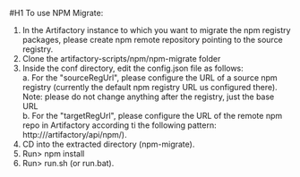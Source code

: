 #H1 To use NPM Migrate:
1. In the Artifactory instance to which you want to migrate the npm registry packages, please create npm remote repository pointing to the source registry.  
2. Clone the artifactory-scripts/npm/npm-migrate folder  
3. Inside the conf directory, edit the config.json file as follows:  
   a. For the "sourceRegUrl", please configure the URL of a source npm registry (currently the default npm registry URL us configured there).  Note: please do not change anything after the registry, just the base URL  
   b. For the "targetRegUrl", please configure the URL of the remote npm repo in Artifactory according ti the following pattern: http://<artifactory-host>/artifactory/api/npm/<remote repository>).  
4. CD into the extracted directory (npm-migrate).  
5. Run> npm install  
6. Run> run.sh (or run.bat).  
